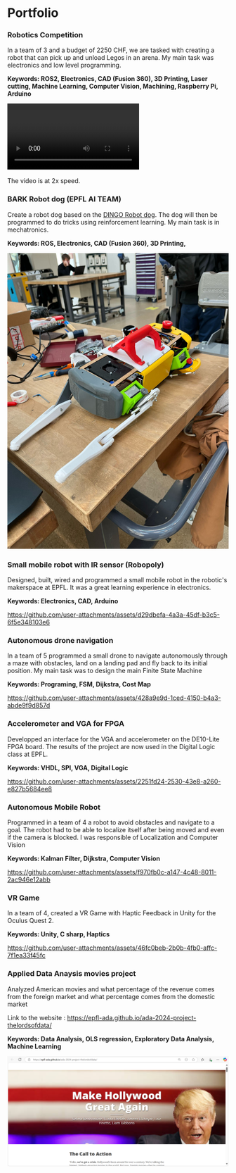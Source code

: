 # Portfolio

### Robotics Competition
In a team of 3 and a budget of 2250 CHF, we are tasked with creating a robot that can pick up and unload Legos in an arena. My main task was electronics and low level programming.

**Keywords: ROS2, Electronics, CAD (Fusion 360), 3D Printing, Laser cutting, Machine Learning, Computer Vision, Machining, Raspberry Pi, Arduino**

![Robotics Competittion](Assets/VVV.mp4)

The video is at 2x speed.

### BARK Robot dog (EPFL AI TEAM)
Create a robot dog based on the [DINGO Robot dog](https://github.com/Yerbert/DingoQuadruped). The dog will then be programmed to do tricks using reinforcement learning. My main task is in mechatronics.

**Keywords: ROS, Electronics, CAD (Fusion 360), 3D Printing,**

![BARK dog](Assets/BARK.jpg)

### Small mobile robot with IR sensor (Robopoly)

Designed, built, wired and programmed a small mobile robot in the robotic's makerspace at EPFL. It was a great learning experience in electronics.

**Keywords: Electronics, CAD, Arduino**


https://github.com/user-attachments/assets/d29dbefa-4a3a-45df-b3c5-6f5e348103e6


### Autonomous drone navigation
In a team of 5 programmed a small drone to navigate autonomously through a maze with obstacles, land on a landing pad and fly back to its initial position. My main task was to design the main Finite State Machine


**Keywords: Programing, FSM, Dijkstra, Cost Map**



https://github.com/user-attachments/assets/428a9e9d-1ced-4150-b4a3-abde9f9d857d



### Accelerometer and VGA for FPGA
Developped an interface for the VGA and accelerometer on the DE10-Lite FPGA board. The results of the project are now used in the Digital Logic class at EPFL.

**Keywords: VHDL, SPI, VGA, Digital Logic**

https://github.com/user-attachments/assets/2251fd24-2530-43e8-a260-e827b5684ee8


### Autonomous Mobile Robot
Programmed in a team of 4 a robot to avoid obstacles and navigate to a goal. The robot had to be able to localize itself after being moved and even if the camera is blocked. I was responsible of Localization and Computer Vision

**Keywords: Kalman Filter, Dijkstra, Computer Vision**



https://github.com/user-attachments/assets/f970fb0c-a147-4c48-8011-2ac946e12abb



### VR Game
In a team of 4, created a VR Game with Haptic Feedback in Unity for the Oculus Quest 2. 

**Keywords: Unity, C sharp, Haptics**



https://github.com/user-attachments/assets/46fc0beb-2b0b-4fb0-affc-7f1ea33f45fc



### Applied Data Anaysis movies project
Analyzed American movies and what percentage of the revenue comes from the foreign market and what percentage comes from the domestic market

Link to the website : https://epfl-ada.github.io/ada-2024-project-thelordsofdata/

**Keywords: Data Analysis, OLS regression, Exploratory Data Analysis, Machine Learning**

![ADA](Assets/ADA.png)
